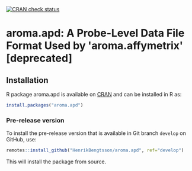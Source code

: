 

<div id="badges"><!-- pkgdown markup -->
<a href="https://CRAN.R-project.org/web/checks/check_results_aroma.apd.html"><img border="0" src="https://www.r-pkg.org/badges/version/aroma.apd" alt="CRAN check status"/></a>       
</div>

# aroma.apd: A Probe-Level Data File Format Used by 'aroma.affymetrix' [deprecated] 


## Installation
R package aroma.apd is available on [CRAN](https://cran.r-project.org/package=aroma.apd) and can be installed in R as:
```r
install.packages("aroma.apd")
```


### Pre-release version

To install the pre-release version that is available in Git branch `develop` on GitHub, use:
```r
remotes::install_github("HenrikBengtsson/aroma.apd", ref="develop")
```
This will install the package from source.  

<!-- pkgdown-drop-below -->

